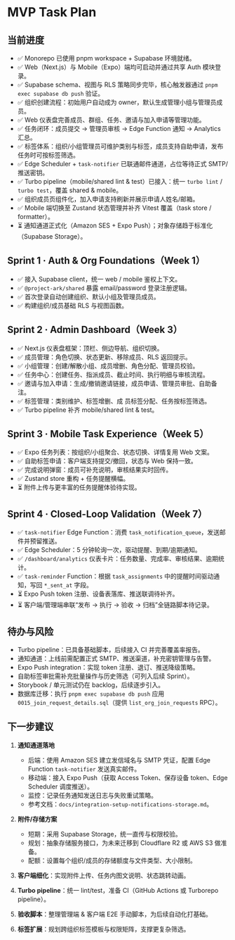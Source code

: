 ﻿# MVP Task Plan

## 当前进度

- ✅ Monorepo 已使用 pnpm workspace + Supabase 环境就绪。
- ✅ Web（Next.js）与 Mobile（Expo）端均可启动并通过共享 Auth 模块登录。
- ✅ Supabase schema、视图与 RLS 策略同步完毕，核心触发器通过 `pnpm exec supabase db push` 验证。
- ✅ 组织创建流程：初始用户自动成为 owner，默认生成管理小组与管理员成员。
- ✅ Web 仪表盘完善成员、群组、任务、邀请与加入申请等管理功能。
- ✅ 任务闭环：成员提交 → 管理员审核 → Edge Function 通知 → Analytics 汇总。
- ✅ 标签体系：组织/小组管理员可维护类别与标签，成员支持自助申请，发布任务时可按标签筛选。
- ✅ Edge Scheduler + `task-notifier` 已联通邮件通道，占位等待正式 SMTP/推送密钥。
- ✅ Turbo pipeline（mobile/shared lint & test）已接入：统一 `turbo lint` / `turbo test`，覆盖 shared & mobile。
- ✅ 组织成员页组件化，加入申请支持刷新并展示申请人姓名/邮箱。
- ✅ Mobile 端切换至 Zustand 状态管理并补齐 Vitest 覆盖（task store / formatter）。
- ⏳ 通知通道正式化（Amazon SES + Expo Push）；对象存储趋于标准化（Supabase Storage）。

## Sprint 1 · Auth & Org Foundations（Week 1）

- ✅ 接入 Supabase client，统一 web / mobile 鉴权上下文。
- ✅ `@project-ark/shared` 暴露 email/password 登录注册逻辑。
- ✅ 首次登录自动创建组织、默认小组及管理员成员。
- ✅ 构建组织/成员基础 RLS 与视图函数。

## Sprint 2 · Admin Dashboard（Week 3）

- ✅ Next.js 仪表盘框架：顶栏、侧边导航、组织切换。
- ✅ 成员管理：角色切换、状态更新、移除成员、RLS 返回提示。
- ✅ 小组管理：创建/解散小组、成员增删、角色分配、管理员校验。
- ✅ 任务中心：创建任务、指派成员、截止时间、执行明细与审核流程。
- ✅ 邀请与加入申请：生成/撤销邀请链接，成员申请、管理员审批、自助备注。
- ✅ 标签管理：类别维护、标签增删、成 员标签分配、任务按标签筛选。
- ✅ Turbo pipeline 补齐 mobile/shared lint & test。

## Sprint 3 · Mobile Task Experience（Week 5）

- ✅ Expo 任务列表：按组织/小组聚合、状态切换、详情复用 Web 文案。
- ✅ 自助标签申请：客户端支持提交/撤回，状态与 Web 保持一致。
- ✅ 完成说明弹窗：成员可补充说明，审核结果实时回传。
- ✅ Zustand store 重构 + 任务提醒横幅。
- ⏳ 附件上传与更丰富的任务提醒体验待实现。

## Sprint 4 · Closed-Loop Validation（Week 7）

- ✅ `task-notifier` Edge Function：消费 `task_notification_queue`，发送邮件并预留推送。
- ✅ Edge Scheduler：5 分钟轮询一次，驱动提醒、到期/逾期通知。
- ✅ `/dashboard/analytics` 仪表卡片：任务数量、完成率、审核结果、逾期统计。
- ✅ `task-reminder` Function：根据 `task_assignments` 中的提醒时间驱动通知，写回 `*_sent_at` 字段。
- ⏳ Expo Push token 注册、设备表落库、推送联调待补齐。
- ⏳ 客户端/管理端串联“发布 → 执行 → 验收 → 归档”全链路脚本待记录。

## 待办与风险

- Turbo pipeline：已具备基础脚本，后续接入 CI 并完善覆盖率报告。
- 通知通道：上线前需配置正式 SMTP、推送渠道，补充密钥管理与告警。
- Expo Push integration：实现 token 注册、退订、推送降级策略。
- 自助标签审批需补充批量操作与历史筛选（可列入后续 Sprint）。
- Storybook / 单元测试仍在 backlog，后续逐步引入。
- 数据库迁移：执行 `pnpm exec supabase db push` 应用 `0015_join_request_details.sql`（提供 `list_org_join_requests` RPC）。

## 下一步建议

1. **通知通道落地**

   - 后端：使用 Amazon SES 建立发信域名与 SMTP 凭证，配置 Edge Function `task-notifier` 发送真实邮件。
   - 移动端：接入 Expo Push（获取 Access Token、保存设备 token、Edge Scheduler 调度推送）。
   - 监控：记录任务通知发送日志与失败重试策略。
   - 参考文档：`docs/integration-setup-notifications-storage.md`。

2. **附件/存储方案**

   - 短期：采用 Supabase Storage，统一直传与权限校验。
   - 规划：抽象存储服务接口，为未来迁移到 Cloudflare R2 或 AWS S3 做准备。
   - 配额：设置每个组织/成员的存储额度与文件类型、大小限制。

3. **客户端细化**：实现附件上传、任务内图文说明、状态跳转动画。
4. **Turbo pipeline**：统一 lint/test，准备 CI（GitHub Actions 或 Turborepo pipeline）。
5. **验收脚本**：整理管理端 & 客户端 E2E 手动脚本，为后续自动化打基础。
6. **标签扩展**：规划跨组织标签模板与权限矩阵，支撑更复杂筛选。
